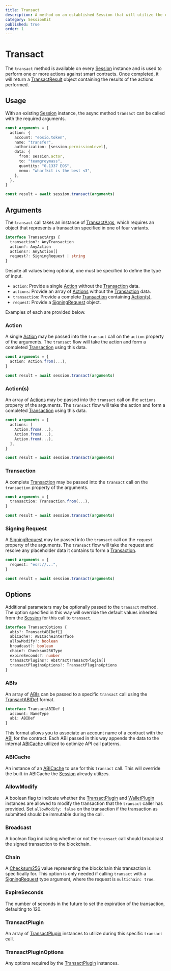 ```yaml
---
title: Transact
description: A method on an established Session that will utilize the configured plugins to sign and broadcast a transaction on an Antelope blockchain.
category: SessionKit
published: true
order: 1
---
```


# Transact

The `transact` method is available on every [Session](/docs/sessionkit/session) instance and is used to perform one or more actions against smart contracts. Once completed, it will return a [TransactResult](/docs/sessionkit/transact-result) object containing the results of the actions performed.

## Usage

With an existing [Session](/docs/session-kit/session) instance, the async method `transact` can be called with the required arguments.

```ts
const arguments = {
  action: {
    account: "eosio.token",
    name: "transfer",
    authorization: [session.permissionLevel],
    data: {
      from: session.actor,
      to: "teamgreymass",
      quantity: "0.1337 EOS",
      memo: "wharfkit is the best <3",
    },
  },
}

const result = await session.transact(arguments)
```

## Arguments

The `transact` call takes an instance of [TransactArgs](https://wharfkit.github.io/session/interfaces/TransactArgs.html), which requires an object that represents a transaction specified in one of four variants.

```ts
interface TransactArgs {
  transaction?: AnyTransaction
  action?: AnyAction
  actions?: AnyAction[]
  request?: SigningRequest | string
}
```

Despite all values being optional, one must be specified to define the type of input.

- `action`: Provide a single [Action](#) without the [Transaction](#) data.
- `actions`: Provide an array of [Actions](#) without the [Transaction](#) data.
- `transaction`: Provide a complete [Transaction](#) containing [Action(s)](#).
- `request`: Provide a [SigningRequest](#) object.

Examples of each are provided below.

### Action

A single [Action](#) may be passed into the `transact` call on the `action` property of the arguments. The `transact` flow will take the action and form a completed [Transaction](#) using this data.

```ts
const arguments = {
  action: Action.from(...),
}

const result = await session.transact(arguments)
```

### Action(s)

An array of [Actions](#) may be passed into the `transact` call on the `actions` property of the arguments. The `transact` flow will take the action and form a completed [Transaction](#) using this data.

```ts
const arguments = {
  actions: [
    Action.from(...),
    Action.from(...),
    Action.from(...),
  ],
}

const result = await session.transact(arguments)
```

### Transaction

A complete [Transaction](#) may be passed into the `transact` call on the `transaction` property of the arguments.

```ts
const arguments = {
  transaction: Transaction.from(...),
}

const result = await session.transact(arguments)
```

### Signing Request

A [SigningRequest](#) may be passed into the `transact` call on the `request` property of the arguments. The `transact` flow will take the request and resolve any placeholder data it contains to form a [Transaction](#).

```ts
const arguments = {
  request: "esr://...",
}

const result = await session.transact(arguments)
```

## Options

Additional parameters may be optionally passed to the `transact` method. The option specified in this way will override the default values inherited from the [Session](/docs/sessionkit/session) for this call to `transact`.

```ts
interface TransactOptions {
  abis?: TransactABIDef[]
  abiCache?: ABICacheInterface
  allowModify?: boolean
  broadcast?: boolean
  chain?: Checksum256Type
  expireSeconds?: number
  transactPlugins?: AbstractTransactPlugin[]
  transactPluginsOptions?: TransactPluginsOptions
}
```

### ABIs

An array of [ABIs](#) can be passed to a specific `transact` call using the [TransactABIDef](https://wharfkit.github.io/session/interfaces/TransactABIDef.html) format.

```ts
interface TransactABIDef {
  account: NameType
  abi: ABIDef
}
```

This format allows you to associate an account name of a contract with the [ABI](#) for the contract. Each ABI passed in this way appends the data to the internal [ABICache](#) utilized to optimize API call patterns.

### ABICache

An instance of an [ABICache](#) to use for this `transact` call. This will override the built-in ABICache the [Session](#) already utilizes.

### AllowModify

A boolean flag to indicate whether the [TransactPlugin](#) and [WalletPlugin](#) instances are allowed to modify the transaction that the `transact` caller has provided. Set `allowModify: false` on the transaction if the transaction as submitted should be immutable during the call.

### Broadcast

A boolean flag indicating whether or not the `transact` call should broadcast the signed transaction to the blockchain.

### Chain

A [Checksum256](#) value representing the blockchain this transaction is specifically for. This option is only needed if calling `transact` with a [SigningRequest](#) type argument, where the request is `multichain: true`.

### ExpireSeconds

The number of seconds in the future to set the expiration of the transaction, defaulting to 120.

### TransactPlugin

An array of [TransactPlugin](#) instances to utilize during this specific `transact` call.

### TransactPluginOptions

Any options required by the [TransactPlugin](#) instances.
